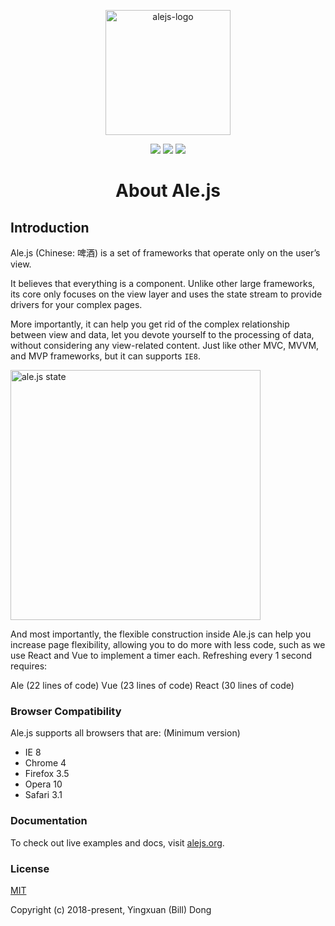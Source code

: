 <p align='center'>
   <img height='200px' src='https://github.com/Ale-js/alejs/blob/master/images/logo.png' alt='alejs-logo'>
</p>
<p align='center'>
   <img src='https://img.shields.io/github/downloads/Ale-js/ale/total.svg'>
   <img src='https://img.shields.io/github/license/Ale-js/ale.svg'>
   <img src='https://img.shields.io/github/release/Ale-js/ale.svg'>
</p>
<h1 align='center'>About Ale.js</h1>

## Introduction

Ale.js (Chinese: 啤酒) is a set of frameworks that operate only on the user’s view.

It believes that everything is a component. Unlike other large frameworks, its core only focuses on the view layer and uses the state stream to provide drivers for your complex pages. 

More importantly, it can help you get rid of the complex relationship between view and data, let you devote yourself to the processing of data, without considering any view-related content. Just like other MVC, MVVM, and MVP frameworks, but it can supports `IE8`.

<img src='https://github.com/Ale-js/ale/blob/master/images/alejsState.png' alt='ale.js state' height='400px'>

And most importantly, the flexible construction inside Ale.js can help you increase page flexibility, allowing you to do more with less code, such as we use React and Vue to implement a timer each. Refreshing every 1 second requires:

Ale (22 lines of code)
Vue (23 lines of code)
React (30 lines of code)

### Browser Compatibility
Ale.js supports all browsers that are:
(Minimum version)

- IE 8
- Chrome 4
- Firefox 3.5
- Opera 10
- Safari 3.1

### Documentation
To check out live examples and docs, visit [alejs.org](http://www.alejs.org).

### License

[MIT](http://opensource.org/licenses/MIT)

Copyright (c) 2018-present, Yingxuan (Bill) Dong
